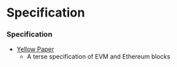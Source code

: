 # Specification



### Specification

* [Yellow Paper](https://github.com/ethereum/yellowpaper)
  * A terse specification of EVM and Ethereum blocks

